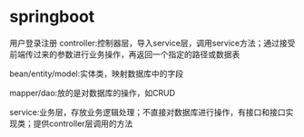 # springboot
 用户登录注册
controller:控制器层，导入service层，调用service方法；通过接受前端传过来的参数进行业务操作，再返回一个指定的路径或数据表

bean/entity/model:实体类，映射数据库中的字段

mapper/dao:放的是对数据库的操作，如CRUD

service:业务层，存放业务逻辑处理；不直接对数据库进行操作，有接口和接口实现类；提供controller层调用的方法
